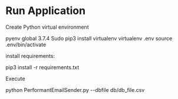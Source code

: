 # Run Application

Create Python virtual environment

pyenv global 3.7.4
Sudo pip3 install virtualenv
virtualenv .env
source .env/bin/activate

install requirements:  

pip3 install -r requirements.txt

Execute

python  PerformantEmailSender.py --dbfile db/db_file.csv 
